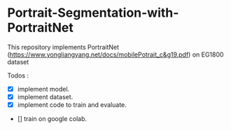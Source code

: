 # Portrait-Segmentation-with-PortraitNet
This repository implements PortraitNet (https://www.yongliangyang.net/docs/mobilePotrait_c&g19.pdf) on EG1800 dataset <br>

Todos :
- [x] implement model.
- [x] implement dataset.
- [x] implement code to train and evaluate.
- [] train on google colab. 

